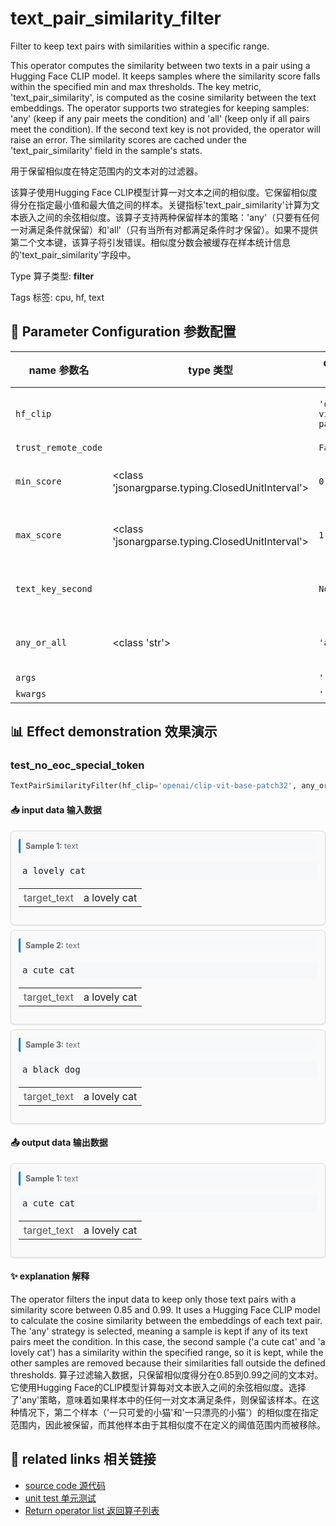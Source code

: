 # text_pair_similarity_filter

Filter to keep text pairs with similarities within a specific range.

This operator computes the similarity between two texts in a pair using a Hugging Face CLIP model. It keeps samples where the similarity score falls within the specified min and max thresholds. The key metric, 'text_pair_similarity', is computed as the cosine similarity between the text embeddings. The operator supports two strategies for keeping samples: 'any' (keep if any pair meets the condition) and 'all' (keep only if all pairs meet the condition). If the second text key is not provided, the operator will raise an error. The similarity scores are cached under the 'text_pair_similarity' field in the sample's stats.

用于保留相似度在特定范围内的文本对的过滤器。

该算子使用Hugging Face CLIP模型计算一对文本之间的相似度。它保留相似度得分在指定最小值和最大值之间的样本。关键指标'text_pair_similarity'计算为文本嵌入之间的余弦相似度。该算子支持两种保留样本的策略：'any'（只要有任何一对满足条件就保留）和'all'（只有当所有对都满足条件时才保留）。如果不提供第二个文本键，该算子将引发错误。相似度分数会被缓存在样本统计信息的'text_pair_similarity'字段中。

Type 算子类型: **filter**

Tags 标签: cpu, hf, text

## 🔧 Parameter Configuration 参数配置
| name 参数名 | type 类型 | default 默认值 | desc 说明 |
|--------|------|--------|------|
| `hf_clip` |  | `'openai/clip-vit-base-patch32'` | clip model name on huggingface to compute |
| `trust_remote_code` |  | `False` |  |
| `min_score` | <class 'jsonargparse.typing.ClosedUnitInterval'> | `0.1` | The min similarity to keep samples. |
| `max_score` | <class 'jsonargparse.typing.ClosedUnitInterval'> | `1.0` | The max similarity to keep samples. |
| `text_key_second` |  | `None` | used to store the other sentence |
| `any_or_all` | <class 'str'> | `'any'` | keep this sample with 'any' or 'all' strategy of |
| `args` |  | `''` | extra args |
| `kwargs` |  | `''` | extra args |

## 📊 Effect demonstration 效果演示
### test_no_eoc_special_token
```python
TextPairSimilarityFilter(hf_clip='openai/clip-vit-base-patch32', any_or_all='any', min_score=0.85, max_score=0.99, text_key_second='target_text')
```

#### 📥 input data 输入数据
<div class="sample-card" style="border:1px solid #ddd; padding:12px; margin:8px 0; border-radius:6px; background:#fafafa; box-shadow:0 1px 3px rgba(0,0,0,0.1);"><div class="sample-header" style="background:#f8f9fa; padding:4px 8px; margin-bottom:6px; border-radius:3px; font-size:0.9em; color:#666; border-left:3px solid #007acc;"><strong>Sample 1:</strong> text</div><pre style="padding:6px; background:#f6f8fa; border-radius:4px; overflow-x:auto; white-space:pre; word-wrap:normal;">a lovely cat</pre><div class='meta' style='margin-top:6px;'><table style='border-collapse:collapse; margin-top:6px;'><tr><td style='padding:4px 8px; color:#555; white-space:nowrap;'>target_text</td><td style='padding:4px 8px;'>a lovely cat</td></tr></table></div></div><div class="sample-card" style="border:1px solid #ddd; padding:12px; margin:8px 0; border-radius:6px; background:#fafafa; box-shadow:0 1px 3px rgba(0,0,0,0.1);"><div class="sample-header" style="background:#f8f9fa; padding:4px 8px; margin-bottom:6px; border-radius:3px; font-size:0.9em; color:#666; border-left:3px solid #007acc;"><strong>Sample 2:</strong> text</div><pre style="padding:6px; background:#f6f8fa; border-radius:4px; overflow-x:auto; white-space:pre; word-wrap:normal;">a cute cat</pre><div class='meta' style='margin-top:6px;'><table style='border-collapse:collapse; margin-top:6px;'><tr><td style='padding:4px 8px; color:#555; white-space:nowrap;'>target_text</td><td style='padding:4px 8px;'>a lovely cat</td></tr></table></div></div><div class="sample-card" style="border:1px solid #ddd; padding:12px; margin:8px 0; border-radius:6px; background:#fafafa; box-shadow:0 1px 3px rgba(0,0,0,0.1);"><div class="sample-header" style="background:#f8f9fa; padding:4px 8px; margin-bottom:6px; border-radius:3px; font-size:0.9em; color:#666; border-left:3px solid #007acc;"><strong>Sample 3:</strong> text</div><pre style="padding:6px; background:#f6f8fa; border-radius:4px; overflow-x:auto; white-space:pre; word-wrap:normal;">a black dog</pre><div class='meta' style='margin-top:6px;'><table style='border-collapse:collapse; margin-top:6px;'><tr><td style='padding:4px 8px; color:#555; white-space:nowrap;'>target_text</td><td style='padding:4px 8px;'>a lovely cat</td></tr></table></div></div>

#### 📤 output data 输出数据
<div class="sample-card" style="border:1px solid #ddd; padding:12px; margin:8px 0; border-radius:6px; background:#fafafa; box-shadow:0 1px 3px rgba(0,0,0,0.1);"><div class="sample-header" style="background:#f8f9fa; padding:4px 8px; margin-bottom:6px; border-radius:3px; font-size:0.9em; color:#666; border-left:3px solid #007acc;"><strong>Sample 1:</strong> text</div><pre style="padding:6px; background:#f6f8fa; border-radius:4px; overflow-x:auto; white-space:pre; word-wrap:normal;">a cute cat</pre><div class='meta' style='margin-top:6px;'><table style='border-collapse:collapse; margin-top:6px;'><tr><td style='padding:4px 8px; color:#555; white-space:nowrap;'>target_text</td><td style='padding:4px 8px;'>a lovely cat</td></tr></table></div></div>

#### ✨ explanation 解释
The operator filters the input data to keep only those text pairs with a similarity score between 0.85 and 0.99. It uses a Hugging Face CLIP model to calculate the cosine similarity between the embeddings of each text pair. The 'any' strategy is selected, meaning a sample is kept if any of its text pairs meet the condition. In this case, the second sample ('a cute cat' and 'a lovely cat') has a similarity within the specified range, so it is kept, while the other samples are removed because their similarities fall outside the defined thresholds.
算子过滤输入数据，只保留相似度得分在0.85到0.99之间的文本对。它使用Hugging Face的CLIP模型计算每对文本嵌入之间的余弦相似度。选择了'any'策略，意味着如果样本中的任何一对文本满足条件，则保留该样本。在这种情况下，第二个样本（'一只可爱的小猫'和'一只漂亮的小猫'）的相似度在指定范围内，因此被保留，而其他样本由于其相似度不在定义的阈值范围内而被移除。


## 🔗 related links 相关链接
- [source code 源代码](../../../data_juicer/ops/filter/text_pair_similarity_filter.py)
- [unit test 单元测试](../../../tests/ops/filter/test_text_pair_similarity_filter.py)
- [Return operator list 返回算子列表](../../Operators.md)